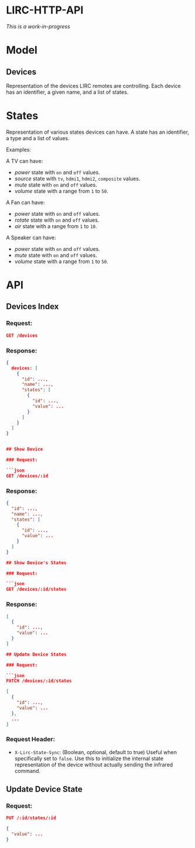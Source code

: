 # LIRC-HTTP-API

*This is a work-in-progress*



# Model

## Devices

Representation of the devices LIRC remotes are controlling.
Each device has an identifier, a given name, and a list of states.

# States

Representation of various states devices can have.
A state has an identifier, a type and a list of values.

Examples:

A TV can have:
- *power* state with `on` and `off` values.
- *source* state with `tv`, `hdmi1`, `hdmi2`, `composite` values.
- *mute* state with `on` and `off` values.
- *volume* state with a range from `1` to `50`.

A Fan can have:
- *power* state with `on` and `off` values.
- *rotate* state with `on` and `off` values.
- *air* state with a range from `1` to `10`.

A Speaker can have:
- *power* state with `on` and `off` values.
- *mute* state with `on` and `off` values.
- *volume* state with a range from `1` to `50`.


# API

## Devices Index

### Request:

```json
GET /devices
```

### Response:

```json
{
  devices: [
    {
      "id": ...,
      "name": ...,
      "states": [
        {
          "id": ...,
          "value": ...
        }
      ]
    }
  ]
}


## Show Device

### Request:

```json
GET /devices/:id
```

### Response:

```json
{
  "id": ...,
  "name": ...,
  "states": [
    {
      "id": ...,
      "value": ...
    }
  ]
}

## Show Device's States

### Request:

```json
GET /devices/:id/states
```

### Response:

```json
[
  {
    "id": ...,
    "value": ...
  }
]

## Update Device States

### Request:

```json
PATCH /devices/:id/states
```

```json
[
  {
    "id": ...,
    "value": ...
  },
  ...
]
```

### Request Header:

- `X-Lirc-State-Sync`: (Boolean, optional, default to true)
Useful when specifically set to `false`. Use this to initialize the internal state representation of the device without actually sending the infrared command.


## Update Device State

### Request:

```json
PUT /:id/states/:id
```

```json
{
  "value": ...
}
```
